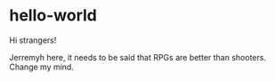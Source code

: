 # hello-world

Hi strangers!

Jerremyh here, it needs to be said that RPGs are better than shooters. Change my mind. 
